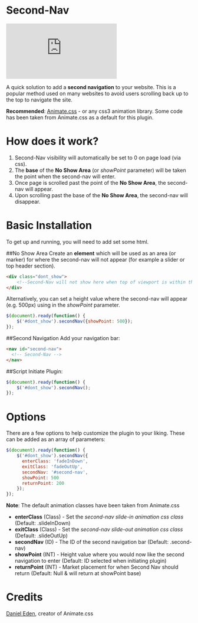 Second-Nav
==========================

<iframe src="http://zippy.gfycat.com/DeliriousGentleBoar.gif" frameborder="0"></iframe>

A quick solution to add a **second navigation** to your website. This is a popular method used on many websites to avoid users scrolling back up to the top to navigate the site.

**Recommended**: [Animate.css](https://daneden.github.io/animate.css/) - or any css3 animation library. Some code has been taken from Animate.css as a default for this plugin.

How does it work?
==========================
1. Second-Nav visibility will automatically be set to 0 on page load (via css).
2. The **base** of the **No Show Area** (or _showPoint_ parameter) will be taken the point when the second-nav will enter.
3. Once page is scrolled past the point of the **No Show Area**, the second-nav will appear.
4. Upon scrolling past the base of the **No Show Area**, the second-nav will disappear.

Basic Installation
==========================
To get up and running, you will need to add set some html.

##No Show Area
Create an **element** which will be used as an area (or marker) for where the second-nav will not appear (for example a slider or top header section).

```html
<div class="dont_show">
    <!--Second-Nav will not show here when top of viewport is within this area-->
</div>
```

Alternatively, you can set a height value where the second-nav will appear (e.g. 500px) using in the _showPoint_ parameter.

```javascript
$(document).ready(function() {
    $('#dont_show').secondNav({showPoint: 500});
});
```

##Second Navigation
Add your navigation bar:
```html
<nav id="second-nav">
  <!-- Second-Nav -->
</nav>
```

##Script
Initiate Plugin:
```javascript
$(document).ready(function() {
    $('#dont_show').secondNav();
});
```

Options
==========================
There are a few options to help customize the plugin to your liking. These can be added as an array of parameters:

```javascript
$(document).ready(function() {
    $('#dont_show').secondNav({
      enterClass: 'fadeInDown',
      exitClass: 'fadeOutUp',
      secondNav: '#second-nav',
      showPoint: 500
      returnPoint: 200
    });
});
```

**Note**: The default animation classes have been taken from Animate.css

* **enterClass** (Class) - Set the _second-nav slide-in animation css class_ (Default: .slideInDown)
* **exitClass** (Class) - Set the _second-nav slide-out animation css class_ (Default: .slideOutUp)
* **secondNav** (ID) - The ID of the second navigation bar (Default: .second-nav)
* **showPoint** (INT) - Height value where you would now like the second navigation to enter (Default: ID selected when initiating plugin)
* **returnPoint** (INT) - Market placement for when Second Nav should return (Default: Null & will return at showPoint base)

Credits
==========================

[Daniel Eden](https://github.com/daneden), creator of Animate.css
